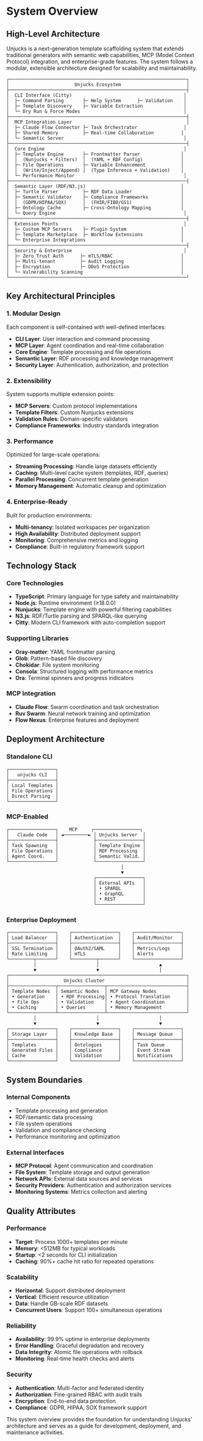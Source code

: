 # System Overview

## High-Level Architecture

Unjucks is a next-generation template scaffolding system that extends traditional generators with semantic web capabilities, MCP (Model Context Protocol) integration, and enterprise-grade features. The system follows a modular, extensible architecture designed for scalability and maintainability.

```
┌─────────────────────────────────────────────────────────────────┐
│                        Unjucks Ecosystem                        │
├─────────────────────────────────────────────────────────────────┤
│  CLI Interface (Citty)                                         │
│  ├─ Command Parsing       ├─ Help System      ├─ Validation    │
│  ├─ Template Discovery    ├─ Variable Extraction               │
│  └─ Dry Run & Force Modes                                      │
├─────────────────────────────────────────────────────────────────┤
│  MCP Integration Layer                                          │
│  ├─ Claude Flow Connector ├─ Task Orchestrator                 │
│  ├─ Shared Memory         ├─ Real-time Collaboration          │
│  └─ Semantic Server                                            │
├─────────────────────────────────────────────────────────────────┤
│  Core Engine                                                   │
│  ├─ Template Engine       ├─ Frontmatter Parser               │
│  │  (Nunjucks + Filters)  │  (YAML + RDF Config)              │
│  ├─ File Operations       ├─ Variable Enhancement             │
│  │  (Write/Inject/Append) │  (Type Inference + Validation)    │
│  └─ Performance Monitor                                        │
├─────────────────────────────────────────────────────────────────┤
│  Semantic Layer (RDF/N3.js)                                   │
│  ├─ Turtle Parser         ├─ RDF Data Loader                  │
│  ├─ Semantic Validator    ├─ Compliance Frameworks            │
│  │  (GDPR/HIPAA/SOX)      │  (FHIR/FIBO/GS1)                  │
│  ├─ Ontology Cache        ├─ Cross-Ontology Mapping           │
│  └─ Query Engine                                               │
├─────────────────────────────────────────────────────────────────┤
│  Extension Points                                              │
│  ├─ Custom MCP Servers    ├─ Plugin System                    │
│  ├─ Template Marketplace  ├─ Workflow Extensions              │
│  └─ Enterprise Integrations                                   │
├─────────────────────────────────────────────────────────────────┤
│  Security & Enterprise                                         │
│  ├─ Zero Trust Auth      ├─ mTLS/RBAC                         │
│  ├─ Multi-tenant         ├─ Audit Logging                     │
│  ├─ Encryption           ├─ DDoS Protection                   │
│  └─ Vulnerability Scanning                                    │
└─────────────────────────────────────────────────────────────────┘
```

## Key Architectural Principles

### 1. **Modular Design**
Each component is self-contained with well-defined interfaces:
- **CLI Layer**: User interaction and command processing
- **MCP Layer**: Agent coordination and real-time collaboration
- **Core Engine**: Template processing and file operations
- **Semantic Layer**: RDF processing and knowledge management
- **Security Layer**: Authentication, authorization, and protection

### 2. **Extensibility**
System supports multiple extension points:
- **MCP Servers**: Custom protocol implementations
- **Template Filters**: Custom Nunjucks extensions
- **Validation Rules**: Domain-specific validators
- **Compliance Frameworks**: Industry standards integration

### 3. **Performance**
Optimized for large-scale operations:
- **Streaming Processing**: Handle large datasets efficiently
- **Caching**: Multi-level cache system (templates, RDF, queries)
- **Parallel Processing**: Concurrent template generation
- **Memory Management**: Automatic cleanup and optimization

### 4. **Enterprise-Ready**
Built for production environments:
- **Multi-tenancy**: Isolated workspaces per organization
- **High Availability**: Distributed deployment support
- **Monitoring**: Comprehensive metrics and logging
- **Compliance**: Built-in regulatory framework support

## Technology Stack

### Core Technologies
- **TypeScript**: Primary language for type safety and maintainability
- **Node.js**: Runtime environment (≥18.0.0)
- **Nunjucks**: Template engine with powerful filtering capabilities
- **N3.js**: RDF/Turtle parsing and SPARQL-like querying
- **Citty**: Modern CLI framework with auto-completion support

### Supporting Libraries
- **Gray-matter**: YAML frontmatter parsing
- **Glob**: Pattern-based file discovery
- **Chokidar**: File system monitoring
- **Consola**: Structured logging with performance metrics
- **Ora**: Terminal spinners and progress indicators

### MCP Integration
- **Claude Flow**: Swarm coordination and task orchestration
- **Ruv Swarm**: Neural network training and optimization
- **Flow Nexus**: Enterprise features and deployment

## Deployment Architecture

### Standalone CLI
```
┌─────────────────┐
│   unjucks CLI   │
├─────────────────┤
│ Local Templates │
│ File Operations │
│ Direct Parsing  │
└─────────────────┘
```

### MCP-Enabled
```
┌─────────────────┐    MCP     ┌─────────────────┐
│   Claude Code   │ ◄─────────► │ Unjucks Server  │
├─────────────────┤             ├─────────────────┤
│ Task Spawning   │             │ Template Engine │
│ File Operations │             │ RDF Processing  │
│ Agent Coord.    │             │ Semantic Valid. │
└─────────────────┘             └─────────────────┘
                                          │
                                          ▼
                                ┌─────────────────┐
                                │ External APIs   │
                                │ • SPARQL        │
                                │ • GraphQL       │
                                │ • REST          │
                                └─────────────────┘
```

### Enterprise Deployment
```
┌─────────────────┐    ┌─────────────────┐    ┌─────────────────┐
│ Load Balancer   │    │ Authentication  │    │ Audit/Monitor   │
├─────────────────┤    ├─────────────────┤    ├─────────────────┤
│ SSL Termination │    │ OAuth2/SAML     │    │ Metrics/Logs    │
│ Rate Limiting   │    │ mTLS            │    │ Alerts          │
└─────────┬───────┘    └─────────┬───────┘    └─────────────────┘
          │                      │                      ▲
          ▼                      ▼                      │
┌─────────────────────────────────────────────────────────────────┐
│                    Unjucks Cluster                              │
├─────────────────┬─────────────────┬─────────────────────────────┤
│ Template Nodes  │ Semantic Nodes  │ MCP Gateway Nodes           │
│ • Generation    │ • RDF Processing│ • Protocol Translation      │
│ • File Ops      │ • Validation    │ • Agent Coordination        │
│ • Caching       │ • Queries       │ • Memory Management         │
└─────────────────┴─────────────────┴─────────────────────────────┘
          │                      │                      │
          ▼                      ▼                      ▼
┌─────────────────┐    ┌─────────────────┐    ┌─────────────────┐
│ Storage Layer   │    │ Knowledge Base  │    │ Message Queue   │
├─────────────────┤    ├─────────────────┤    ├─────────────────┤
│ Templates       │    │ Ontologies      │    │ Task Queue      │
│ Generated Files │    │ Compliance      │    │ Event Stream    │
│ Cache           │    │ Validation      │    │ Notifications   │
└─────────────────┘    └─────────────────┘    └─────────────────┘
```

## System Boundaries

### Internal Components
- Template processing and generation
- RDF/semantic data processing
- File system operations
- Validation and compliance checking
- Performance monitoring and optimization

### External Interfaces
- **MCP Protocol**: Agent communication and coordination
- **File System**: Template storage and output generation
- **Network APIs**: External data sources and services
- **Security Providers**: Authentication and authorization services
- **Monitoring Systems**: Metrics collection and alerting

## Quality Attributes

### Performance
- **Target**: Process 1000+ templates per minute
- **Memory**: <512MB for typical workloads
- **Startup**: <2 seconds for CLI initialization
- **Caching**: 90%+ cache hit ratio for repeated operations

### Scalability
- **Horizontal**: Support distributed deployment
- **Vertical**: Efficient resource utilization
- **Data**: Handle GB-scale RDF datasets
- **Concurrent Users**: Support 100+ simultaneous operations

### Reliability
- **Availability**: 99.9% uptime in enterprise deployments
- **Error Handling**: Graceful degradation and recovery
- **Data Integrity**: Atomic file operations with rollback
- **Monitoring**: Real-time health checks and alerts

### Security
- **Authentication**: Multi-factor and federated identity
- **Authorization**: Fine-grained RBAC with audit trails
- **Encryption**: End-to-end data protection
- **Compliance**: GDPR, HIPAA, SOX framework support

This system overview provides the foundation for understanding Unjucks' architecture and serves as a guide for development, deployment, and maintenance activities.